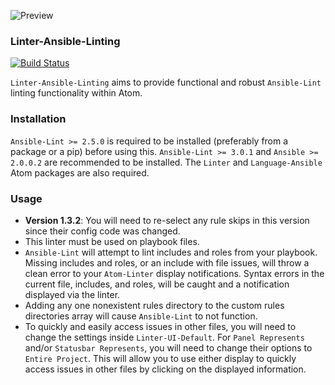 ![Preview](https://raw.githubusercontent.com/mschuchard/linter-ansible-linting/master/linter_ansible_linting.png)

### Linter-Ansible-Linting
[![Build Status](https://travis-ci.org/mschuchard/linter-ansible-linting.svg?branch=master)](https://travis-ci.org/mschuchard/linter-ansible-linting)

`Linter-Ansible-Linting` aims to provide functional and robust `Ansible-Lint` linting functionality within Atom.

### Installation
`Ansible-Lint >= 2.5.0` is required to be installed (preferably from a package or a pip) before using this. `Ansible-Lint >= 3.0.1` and `Ansible >= 2.0.0.2` are recommended to be installed. The `Linter` and `Language-Ansible` Atom packages are also required.

### Usage
- **Version 1.3.2**: You will need to re-select any rule skips in this version since their config code was changed.
- This linter must be used on playbook files.
- `Ansible-Lint` will attempt to lint includes and roles from your playbook. Missing includes and roles, or an include with file issues, will throw a clean error to your `Atom-Linter` display notifications. Syntax errors in the current file, includes, and roles, will be caught and a notification displayed via the linter.
- Adding any one nonexistent rules directory to the custom rules directories array will cause `Ansible-Lint` to not function.
- To quickly and easily access issues in other files, you will need to change the settings inside `Linter-UI-Default`. For `Panel Represents` and/or `Statusbar Represents`, you will need to change their options to `Entire Project`. This will allow you to use either display to quickly access issues in other files by clicking on the displayed information.
